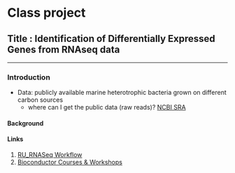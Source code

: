 # Class project
## Title : Identification of Differentially Expressed Genes from RNAseq data
-------- 
### Introduction
* Data: publicly available marine heterotrophic bacteria grown on different carbon sources
  - where can I get the public data (raw reads)? [NCBI SRA](https://www.ncbi.nlm.nih.gov/sra)
#### Background

#### Links
1. [RU_RNASeq Workflow](https://rockefelleruniversity.github.io/RU_RNAseq/)
2. [Bioconductor Courses & Workshops](https://www.bioconductor.org/help/course-materials/)
